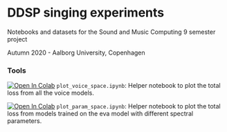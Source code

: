 # DDSP singing experiments
Notebooks and datasets for the Sound and Music Computing 9 semester project

Autumn 2020 - Aalborg University, Copenhagen

### Tools
[![Open In Colab](https://colab.research.google.com/assets/colab-badge.svg)](https://colab.research.google.com/github/juanalonso/DDSP-singing-experiments/blob/main/tools/plot_voice_space.ipynb)
`plot_voice_space.ipynb`: Helper notebook to plot the total loss from all the voice models.


[![Open In Colab](https://colab.research.google.com/assets/colab-badge.svg)](https://colab.research.google.com/github/juanalonso/DDSP-singing-experiments/blob/main/tools/plot_param_space.ipynb)
`plot_param_space.ipynb`: Helper notebook to plot the total loss from models trained on the eva model with different spectral parameters.



